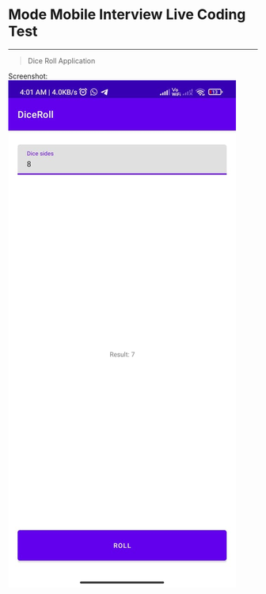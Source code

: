 # Mode Mobile Interview Live Coding Test
--------------------------------------------------------------

> Dice Roll Application

Screenshot:
![Screenshot](asadkhan1776-mode_mobile_interview-dice_roll_app-screenshot.jpeg)
